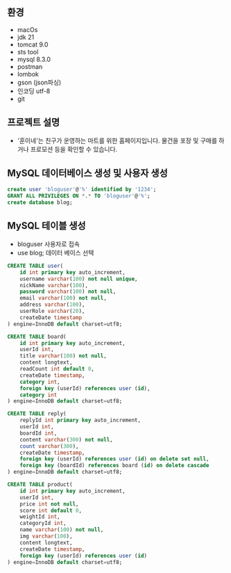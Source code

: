 ## 환경

- macOs
- jdk 21
- tomcat 9.0
- sts tool
- mysql 8.3.0
- postman
- lombok
- gson (json파싱)
- 인코딩 utf-8
- git

## 프로젝트 설명
- '훈이네'는 친구가 운영하는 마트를 위한 홈페이지입니다.
	물건을 포장 및 구매를 하거나 프로모션 등을 확인할 수 있습니다.

## MySQL 데이터베이스 생성 및 사용자 생성

```sql
create user 'bloguser'@'%' identified by '1234';
GRANT ALL PRIVILEGES ON *.* TO 'bloguser'@'%';
create database blog;
```

## MySQL 테이블 생성

- bloguser 사용자로 접속
- use blog; 데이터 베이스 선택

```sql
CREATE TABLE user(
    id int primary key auto_increment,
    username varchar(100) not null unique,
    nickName varchar(100),
    password varchar(100) not null,
    email varchar(100) not null,
    address varchar(100),
    userRole varchar(20),
    createDate timestamp
) engine=InnoDB default charset=utf8;

CREATE TABLE board(
    id int primary key auto_increment,
    userId int,
    title varchar(100) not null,
    content longtext,
    readCount int default 0,
    createDate timestamp,
    category int,
    foreign key (userId) references user (id),
    category int
) engine=InnoDB default charset=utf8;

CREATE TABLE reply(
    replyId int primary key auto_increment,
    userId int,
    boardId int,
    content varchar(300) not null,
    count varchar(300),
    createDate timestamp,
    foreign key (userId) references user (id) on delete set null,
    foreign key (boardId) references board (id) on delete cascade
) engine=InnoDB default charset=utf8;

CREATE TABLE product(
    id int primary key auto_increment,
    userId int,
    price int not null,
    score int default 0,
    weightId int,
    categoryId int,
    name varchar(100) not null,
    img varchar(100),
    content longtext,
    createDate timestamp,
    foreign key (userId) references user (id)
) engine=InnoDB default charset=utf8;

```